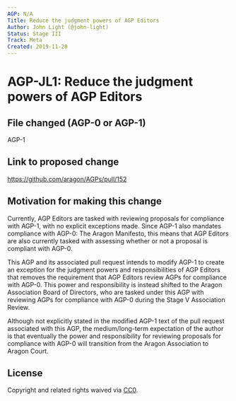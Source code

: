 ```yaml
---
AGP: N/A
Title: Reduce the judgment powers of AGP Editors
Author: John Light (@john-light)
Status: Stage III
Track: Meta
Created: 2019-11-20
---
```


# AGP-JL1: Reduce the judgment powers of AGP Editors

## File changed (AGP-0 or AGP-1)

AGP-1

## Link to proposed change

https://github.com/aragon/AGPs/pull/152

## Motivation for making this change

Currently, AGP Editors are tasked with reviewing proposals for compliance with AGP-1, with no explicit exceptions made. Since AGP-1 also mandates compliance with AGP-0: The Aragon Manifesto, this means that AGP Editors are also currently tasked with assessing whether or not a proposal is compliant with AGP-0.

This AGP and its associated pull request intends to modify AGP-1 to create an exception for the judgment powers and responsibilities of AGP Editors that removes the requirement that AGP Editors review AGPs for compliance with AGP-0. This power and responsibility is instead shifted to the Aragon Association Board of Directors, who are tasked under this AGP with reviewing AGPs for compliance with AGP-0 during the Stage V Association Review.

Although not explicitly stated in the modified AGP-1 text of the pull request associated with this AGP, the medium/long-term expectation of the author is that eventually the power and responsibility for reviewing proposals for compliance with AGP-0 will transition from the Aragon Association to Aragon Court.


## License
Copyright and related rights waived via [CC0](https://creativecommons.org/publicdomain/zero/1.0/).
